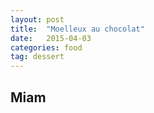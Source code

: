 ```yaml
---
layout: post
title:  "Moelleux au chocolat"
date:   2015-04-03
categories: food
tag: dessert
---
```


## Miam
